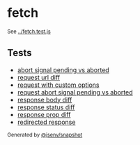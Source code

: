 # fetch

<sub>
  See <a href="../fetch.test.js">../fetch.test.js</a>
</sub>

## Tests

- [abort signal pending vs aborted](abort_signal_pending_vs_aborted/abort_signal_pending_vs_aborted.md)
- [request url diff](request_url_diff/request_url_diff.md)
- [request with custom options](request_with_custom_options/request_with_custom_options.md)
- [request abort signal pending vs aborted](request_abort_signal_pending_vs_aborted/request_abort_signal_pending_vs_aborted.md)
- [response body diff](response_body_diff/response_body_diff.md)
- [response status diff](response_status_diff/response_status_diff.md)
- [response prop diff](response_prop_diff/response_prop_diff.md)
- [redirected response](redirected_response/redirected_response.md)

<sub>
  Generated by <a href="https://github.com/jsenv/core/tree/main/packages/independent/snapshot">@jsenv/snapshot</a>
</sub>
